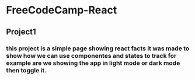 # FreeCodeCamp-React
## Project1
### this project is a simple page showing react facts it was made to show how we can use componentes and states to track for example are we showing the app in light mode or dark mode then toggle it.
